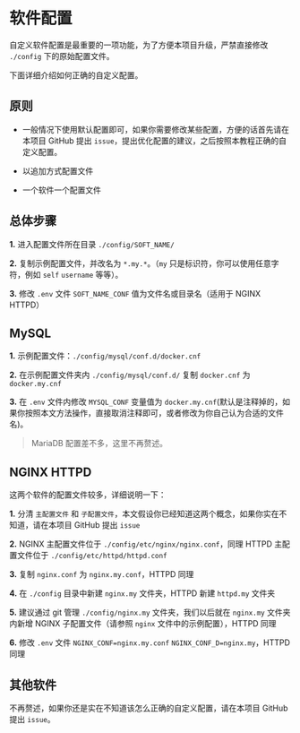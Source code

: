 # 软件配置

自定义软件配置是最重要的一项功能，为了方便本项目升级，严禁直接修改 `./config` 下的原始配置文件。

下面详细介绍如何正确的自定义配置。

## 原则

* 一般情况下使用默认配置即可，如果你需要修改某些配置，方便的话首先请在本项目 GitHub 提出 `issue`，提出优化配置的建议，之后按照本教程正确的自定义配置。

* 以追加方式配置文件

* 一个软件一个配置文件

## 总体步骤

**1.** 进入配置文件所在目录 `./config/SOFT_NAME/`

**2.** 复制示例配置文件，并改名为 `*.my.*`。（`my` 只是标识符，你可以使用任意字符，例如 `self` `username` 等等）。

**3.** 修改 `.env` 文件 `SOFT_NAME_CONF` 值为文件名或目录名（适用于 NGINX HTTPD）

## MySQL

**1.** 示例配置文件：`./config/mysql/conf.d/docker.cnf`

**2.** 在示例配置文件夹内 `./config/mysql/conf.d/` 复制 `docker.cnf` 为 `docker.my.cnf`

**3.** 在 `.env` 文件内修改 `MYSQL_CONF` 变量值为 `docker.my.cnf`(默认是注释掉的，如果你按照本文方法操作，直接取消注释即可，或者修改为你自己认为合适的文件名)。

> MariaDB 配置差不多，这里不再赘述。

## NGINX HTTPD

这两个软件的配置文件较多，详细说明一下：

**1.** 分清 `主配置文件` 和 `子配置文件`，本文假设你已经知道这两个概念，如果你实在不知道，请在本项目 GitHub 提出 `issue`

**2.** NGINX 主配置文件位于 `./config/etc/nginx/nginx.conf`，同理 HTTPD 主配置文件位于 `./config/etc/httpd/httpd.conf`

**3.** 复制 `nginx.conf` 为 `nginx.my.conf`，HTTPD 同理

**4.** 在 `./config` 目录中新建 `nginx.my` 文件夹，HTTPD 新建 `httpd.my` 文件夹

**5.** 建议通过 git 管理 `./config/nginx.my` 文件夹，我们以后就在 `nginx.my` 文件夹内新增 NGINX 子配置文件（请参照 `nginx` 文件中的示例配置），HTTPD 同理

**6.** 修改 `.env` 文件 `NGINX_CONF=nginx.my.conf` `NGINX_CONF_D=nginx.my`，HTTPD 同理

## 其他软件

不再赘述，如果你还是实在不知道该怎么正确的自定义配置，请在本项目 GitHub 提出 `issue`。
